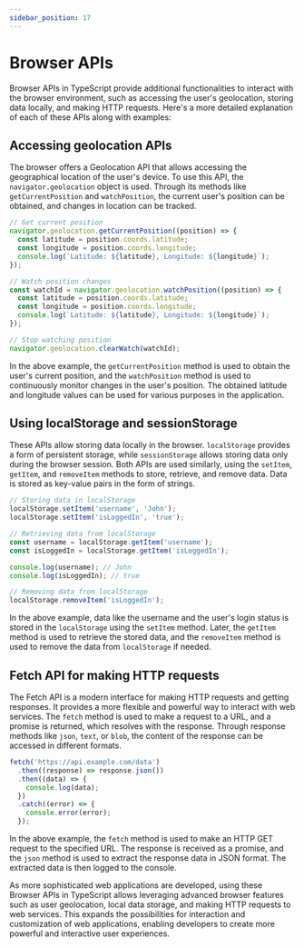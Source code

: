 ```yaml
---
sidebar_position: 17
---
```


# Browser APIs

Browser APIs in TypeScript provide additional functionalities to interact with the browser environment, such as accessing the user's geolocation, storing data locally, and making HTTP requests. Here's a more detailed explanation of each of these APIs along with examples:

## Accessing geolocation APIs
The browser offers a Geolocation API that allows accessing the geographical location of the user's device. To use this API, the `navigator.geolocation` object is used. Through its methods like `getCurrentPosition` and `watchPosition`, the current user's position can be obtained, and changes in location can be tracked.

```typescript
// Get current position
navigator.geolocation.getCurrentPosition((position) => {
  const latitude = position.coords.latitude;
  const longitude = position.coords.longitude;
  console.log(`Latitude: ${latitude}, Longitude: ${longitude}`);
});

// Watch position changes
const watchId = navigator.geolocation.watchPosition((position) => {
  const latitude = position.coords.latitude;
  const longitude = position.coords.longitude;
  console.log(`Latitude: ${latitude}, Longitude: ${longitude}`);
});

// Stop watching position
navigator.geolocation.clearWatch(watchId);
```

In the above example, the `getCurrentPosition` method is used to obtain the user's current position, and the `watchPosition` method is used to continuously monitor changes in the user's position. The obtained latitude and longitude values can be used for various purposes in the application.

## Using localStorage and sessionStorage
These APIs allow storing data locally in the browser. `localStorage` provides a form of persistent storage, while `sessionStorage` allows storing data only during the browser session. Both APIs are used similarly, using the `setItem`, `getItem`, and `removeItem` methods to store, retrieve, and remove data. Data is stored as key-value pairs in the form of strings.

```typescript
// Storing data in localStorage
localStorage.setItem('username', 'John');
localStorage.setItem('isLoggedIn', 'true');

// Retrieving data from localStorage
const username = localStorage.getItem('username');
const isLoggedIn = localStorage.getItem('isLoggedIn');

console.log(username); // John
console.log(isLoggedIn); // true

// Removing data from localStorage
localStorage.removeItem('isLoggedIn');
```

In the above example, data like the username and the user's login status is stored in the `localStorage` using the `setItem` method. Later, the `getItem` method is used to retrieve the stored data, and the `removeItem` method is used to remove the data from `localStorage` if needed.

## Fetch API for making HTTP requests
The Fetch API is a modern interface for making HTTP requests and getting responses. It provides a more flexible and powerful way to interact with web services. The `fetch` method is used to make a request to a URL, and a promise is returned, which resolves with the response. Through response methods like `json`, `text`, or `blob`, the content of the response can be accessed in different formats.

```typescript
fetch('https://api.example.com/data')
  .then((response) => response.json())
  .then((data) => {
    console.log(data);
  })
  .catch((error) => {
    console.error(error);
  });
```

In the above example, the `fetch` method is used to make an HTTP GET request to the specified URL. The response is received as a promise, and the `json` method is used to extract the response data in JSON format. The extracted data is then logged to the console.

As more sophisticated web applications are developed, using these Browser APIs in TypeScript allows leveraging advanced browser features such as user geolocation, local data storage, and making HTTP requests to web services. This expands the possibilities for interaction and customization of web applications, enabling developers to create more powerful and interactive user experiences.